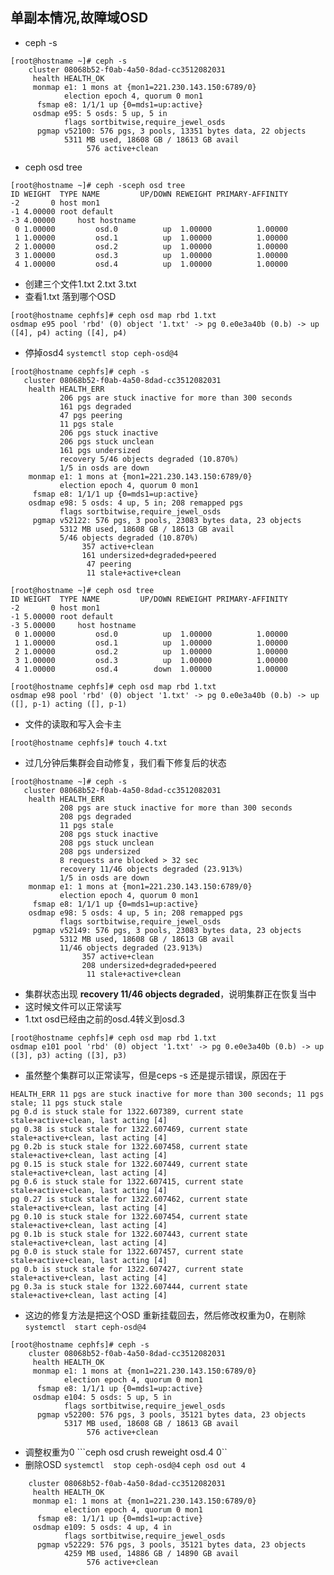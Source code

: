 
## 单副本情况,故障域OSD
* ceph -s
```
[root@hostname ~]# ceph -s
    cluster 08068b52-f0ab-4a50-8dad-cc3512082031
     health HEALTH_OK
     monmap e1: 1 mons at {mon1=221.230.143.150:6789/0}
            election epoch 4, quorum 0 mon1
      fsmap e8: 1/1/1 up {0=mds1=up:active}
     osdmap e95: 5 osds: 5 up, 5 in
            flags sortbitwise,require_jewel_osds
      pgmap v52100: 576 pgs, 3 pools, 13351 bytes data, 22 objects
            5311 MB used, 18608 GB / 18613 GB avail
                 576 active+clean
```
* ceph osd tree
```
[root@hostname ~]# ceph -sceph osd tree
ID WEIGHT  TYPE NAME         UP/DOWN REWEIGHT PRIMARY-AFFINITY 
-2       0 host mon1                                           
-1 4.00000 root default                                        
-3 4.00000     host hostname                                   
 0 1.00000         osd.0          up  1.00000          1.00000 
 1 1.00000         osd.1          up  1.00000          1.00000 
 2 1.00000         osd.2          up  1.00000          1.00000 
 3 1.00000         osd.3          up  1.00000          1.00000 
 4 1.00000         osd.4          up  1.00000          1.00000 
 ```
 * 创建三个文件1.txt 2.txt 3.txt
 * 查看1.txt 落到哪个OSD 
 ```
[root@hostname cephfs]# ceph osd map rbd 1.txt
osdmap e95 pool 'rbd' (0) object '1.txt' -> pg 0.e0e3a40b (0.b) -> up ([4], p4) acting ([4], p4)
```
* 停掉osd4
 `systemctl stop ceph-osd@4`
 ```
 [root@hostname cephfs]# ceph -s
    cluster 08068b52-f0ab-4a50-8dad-cc3512082031
     health HEALTH_ERR
            206 pgs are stuck inactive for more than 300 seconds
            161 pgs degraded
            47 pgs peering
            11 pgs stale
            206 pgs stuck inactive
            206 pgs stuck unclean
            161 pgs undersized
            recovery 5/46 objects degraded (10.870%)
            1/5 in osds are down
     monmap e1: 1 mons at {mon1=221.230.143.150:6789/0}
            election epoch 4, quorum 0 mon1
      fsmap e8: 1/1/1 up {0=mds1=up:active}
     osdmap e98: 5 osds: 4 up, 5 in; 208 remapped pgs
            flags sortbitwise,require_jewel_osds
      pgmap v52122: 576 pgs, 3 pools, 23083 bytes data, 23 objects
            5312 MB used, 18608 GB / 18613 GB avail
            5/46 objects degraded (10.870%)
                 357 active+clean
                 161 undersized+degraded+peered
                  47 peering
                  11 stale+active+clean
```
```
[root@hostname ~]# ceph osd tree
ID WEIGHT  TYPE NAME         UP/DOWN REWEIGHT PRIMARY-AFFINITY 
-2       0 host mon1                                           
-1 5.00000 root default                                        
-3 5.00000     host hostname                                   
 0 1.00000         osd.0          up  1.00000          1.00000 
 1 1.00000         osd.1          up  1.00000          1.00000 
 2 1.00000         osd.2          up  1.00000          1.00000 
 3 1.00000         osd.3          up  1.00000          1.00000 
 4 1.00000         osd.4        down  1.00000          1.00000 
```
```
[root@hostname cephfs]# ceph osd map rbd 1.txt
osdmap e98 pool 'rbd' (0) object '1.txt' -> pg 0.e0e3a40b (0.b) -> up ([], p-1) acting ([], p-1)
```
* 文件的读取和写入会卡主

```
[root@hostname cephfs]# touch 4.txt
```

* 过几分钟后集群会自动修复，我们看下修复后的状态
 ```
 [root@hostname ~]# ceph -s
    cluster 08068b52-f0ab-4a50-8dad-cc3512082031
     health HEALTH_ERR
            208 pgs are stuck inactive for more than 300 seconds
            208 pgs degraded
            11 pgs stale
            208 pgs stuck inactive
            208 pgs stuck unclean
            208 pgs undersized
            8 requests are blocked > 32 sec
            recovery 11/46 objects degraded (23.913%)
            1/5 in osds are down
     monmap e1: 1 mons at {mon1=221.230.143.150:6789/0}
            election epoch 4, quorum 0 mon1
      fsmap e8: 1/1/1 up {0=mds1=up:active}
     osdmap e98: 5 osds: 4 up, 5 in; 208 remapped pgs
            flags sortbitwise,require_jewel_osds
      pgmap v52149: 576 pgs, 3 pools, 23083 bytes data, 23 objects
            5312 MB used, 18608 GB / 18613 GB avail
            11/46 objects degraded (23.913%)
                 357 active+clean
                 208 undersized+degraded+peered
                  11 stale+active+clean
 ```

 * 集群状态出现 **recovery 11/46 objects degraded**，说明集群正在恢复当中
 * 这时候文件可以正常读写
 * 1.txt osd已经由之前的osd.4转义到osd.3
 ```
 [root@hostname cephfs]# ceph osd map rbd 1.txt
osdmap e101 pool 'rbd' (0) object '1.txt' -> pg 0.e0e3a40b (0.b) -> up ([3], p3) acting ([3], p3)
```
* 虽然整个集群可以正常读写，但是ceps -s 还是提示错误，原因在于
```
HEALTH_ERR 11 pgs are stuck inactive for more than 300 seconds; 11 pgs stale; 11 pgs stuck stale
pg 0.d is stuck stale for 1322.607389, current state stale+active+clean, last acting [4]
pg 0.38 is stuck stale for 1322.607469, current state stale+active+clean, last acting [4]
pg 0.2b is stuck stale for 1322.607458, current state stale+active+clean, last acting [4]
pg 0.15 is stuck stale for 1322.607449, current state stale+active+clean, last acting [4]
pg 0.6 is stuck stale for 1322.607415, current state stale+active+clean, last acting [4]
pg 0.27 is stuck stale for 1322.607462, current state stale+active+clean, last acting [4]
pg 0.10 is stuck stale for 1322.607454, current state stale+active+clean, last acting [4]
pg 0.1b is stuck stale for 1322.607443, current state stale+active+clean, last acting [4]
pg 0.0 is stuck stale for 1322.607457, current state stale+active+clean, last acting [4]
pg 0.b is stuck stale for 1322.607427, current state stale+active+clean, last acting [4]
pg 0.3a is stuck stale for 1322.607444, current state stale+active+clean, last acting [4]
```
* 这边的修复方法是把这个OSD 重新挂载回去，然后修改权重为0，在剔除 
`systemctl  start ceph-osd@4`
```
[root@hostname cephfs]# ceph -s
    cluster 08068b52-f0ab-4a50-8dad-cc3512082031
     health HEALTH_OK
     monmap e1: 1 mons at {mon1=221.230.143.150:6789/0}
            election epoch 4, quorum 0 mon1
      fsmap e8: 1/1/1 up {0=mds1=up:active}
     osdmap e104: 5 osds: 5 up, 5 in
            flags sortbitwise,require_jewel_osds
      pgmap v52200: 576 pgs, 3 pools, 35121 bytes data, 23 objects
            5317 MB used, 18608 GB / 18613 GB avail
                 576 active+clean
```
* 调整权重为0 
```ceph osd crush reweight osd.4 0``
* 删除OSD 
```systemctl  stop ceph-osd@4```
```ceph osd out 4```
```[root@hostname cephfs]# ceph -s
    cluster 08068b52-f0ab-4a50-8dad-cc3512082031
     health HEALTH_OK
     monmap e1: 1 mons at {mon1=221.230.143.150:6789/0}
            election epoch 4, quorum 0 mon1
      fsmap e8: 1/1/1 up {0=mds1=up:active}
     osdmap e109: 5 osds: 4 up, 4 in
            flags sortbitwise,require_jewel_osds
      pgmap v52229: 576 pgs, 3 pools, 35121 bytes data, 23 objects
            4259 MB used, 14886 GB / 14890 GB avail
                 576 active+clean
```
